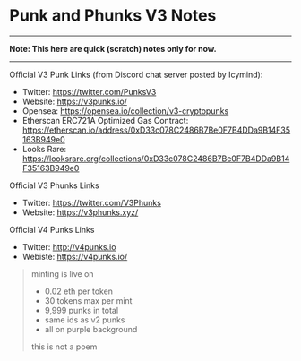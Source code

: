 # Punk and Phunks V3 Notes


---

**Note: This here are quick (scratch) notes only for now.**

---

Official V3 Punk Links (from Discord chat server posted by Icymind):

- Twitter: https://twitter.com/PunksV3
- Website: https://v3punks.io/
- Opensea: https://opensea.io/collection/v3-cryptopunks
- Etherscan ERC721A Optimized Gas Contract: https://etherscan.io/address/0xD33c078C2486B7Be0F7B4DDa9B14F35163B949e0
- Looks Rare: https://looksrare.org/collections/0xD33c078C2486B7Be0F7B4DDa9B14F35163B949e0 


Official V3 Phunks Links

- Twitter: https://twitter.com/V3Phunks
- Website: https://v3phunks.xyz/

Official V4 Punks Links

- Twitter: http://v4punks.io 
- Webiste: https://v4punks.io/


> minting is live on  
> 
> - 0.02 eth per token
> - 30 tokens max per mint
> - 9,999 punks in total
> - same ids as v2 punks
> - all on purple background
>
> this is not a poem


